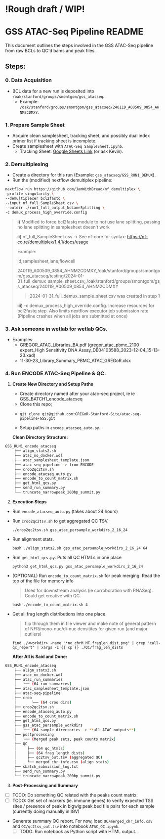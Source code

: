 # !Rough draft / WIP!

# GSS ATAC-Seq Pipeline README

This document outlines the steps involved in the GSS ATAC-Seq pipeline from raw BCLs to QC'd bams and peak files.

## Steps:

### 0. Data Acquisition

- BCL data for a new run is deposited into `/oak/stanford/groups/smontgom/gss_atacseq`.
  - Example: `/oak/stanford/groups/smontgom/gss_atacseq/240119_A00509_0854_AHNM2CDMXY`.

### 1. Prepare Sample Sheet

- Acquire clean samplesheet, tracking sheet, and possibly dual index primer list if tracking sheet is incomplete.
- Create samplesheet with `ATAC-Seq SampleSheet.ipynb`.
  - Tracking Sheet: [Google Sheets Link](https://docs.google.com/spreadsheets/d/113Iaqh3nERamkSqu-e5iAnM3s8UKfzIlcdwLMGf2jFI/edit?pli=1#gid=2065782038) (or ask Kevin).

### 2. Demultiplexing

- Create a directory for this run (Example: `gss_atacseq/GSS_RUN1_DEMUX`).
- Run the (modified) nextflow demultiplex pipeline:

```bash
nextflow run https://github.com/JamWithBread/nf_demultiplex \
-profile singularity \
--demultiplexer bcl2fastq \
--input nf_full_SampleSheet.csv \
--outdir ./run1_full_output_NoLaneSplitting \
-c demux_process_high_override.config
```

> **i)** Modified to force bcl2fastq module to not use lane splitting, passing no lane splitting in samplesheet doesn't work
> 
> **ii)** nf_full_SampleSheet.csv -> See nf-core for syntax: https://nf-co.re/demultiplex/1.4.1/docs/usage
> 
> Example:
> 
> id,samplesheet,lane,flowcell
> 
> 240119_A00509_0854_AHNM2CDMXY,/oak/stanford/groups/smontgom/gss_atacseq/testing/2024-01-31_full_demux_sample_sheet.csv,,/oak/stanford/groups/smontgom/gss_atacseq/240119_A00509_0854_AHNM2CDMXY
> 
>> 2024-01-31_full_demux_sample_sheet.csv was created in step 1
>
> **iii)** -c demux_process_high_override.config. Increase resources for bcl2fastq step. Also limits nextflow executor job submission rate (Pipeline crashes when all jobs are submitted at once)

### 3. Ask someone in wetlab for wetlab QCs.
- Examples:
	- GREGOR_ATAC_Libraries_BA.pdf (gregor_atac_pbmc_2100 expert_High Sensitivity DNA Assay_DE04103588_2023-12-04_15-13-23.xad)
	- 11-30-23_Library_Summary_PBMC_ATAC_GREGoR.xlsx  

### 4. Run ENCODE ATAC-Seq Pipeline & QC.
1. **Create New Directory and Setup Paths**
   
   - Create directory named after your atac-seq project, ie ie GSS_BATCH1_encode_atacseq
   - Clone this repo;
   - 	```
      	git clone git@github.com:GREGoR-Stanford-Site/atac-seq-pipeline-GSS.git
        ```
   - Setup paths in `encode_atacseq_auto.py`.

   **Clean Directory Structure:**
```bash
GSS_RUN1_encode_atacseq
	├── align_stats2.sh
	├── atac_no_docker.wdl 
	├── atac_samplesheet_template.json
	├── atac-seq-pipeline -> from ENCODE
	├── croo2qc2tsv.sh
	├── encode_atacseq_auto.py
	├── encode_to_count_matrix.sh
	├── get_html_qcs.py
	├── send_run_summary.py
	└── truncate_narrowpeak_200bp_summit.py
```

2. **Execution Steps**

- Run `encode_atacseq_auto.py` (takes about 24 hours)
- Run `croo2qc2tsv.sh` to get aggregated QC TSV.
  ```
  ./croo2qc2tsv.sh gss_atac_persample_workdirs_2_16_24
  ```
- Run alignment stats.
  ```
  bash ./align_stats2.sh gss_atac_persample_workdirs_2_16_24 64
  ```
- Run `get_html_qcs.py`. Puts all QC HTMLs in one place
  ```
  python3 get_html_qcs.py gss_atac_persample_workdirs_2_16_24
  ```
- (OPTIONAL) Run `encode_to_count_matrix.sh` for peak merging. Read the top of the file for memory info
  > Used for downstream analysis (ie corroboration with RNASeq). Could get creative with QC.
  ```
  bash ./encode_to_count_matrix.sh 4
  ```
- Get all frag length distributions into one place.
  > flip through them in file viewer and make note of general pattern of NFR/mono-nuc/di-nuc densitites for given run (and major outliers)
  ```
  find ./<workdir> -name "*no_chrM_MT.fraglen_dist.png" | grep "call-qc_report" | xargs -I {} cp {} ./QC/frag_len_dists
  ```
  
  **After All is Said and Done:**
```bash
GSS_RUN1_encode_atacseq
	├── align_stats2.sh
	├── atac_no_docker.wdl
	├── atac_run_summaries 
	│ 	└── (64 run summaries)
	├── atac_samplesheet_template.json
	├── atac-seq-pipeline
	├── croo 
	│       └── (64 croo dirs)
	├── croo2qc2tsv.sh
	├── encode_atacseq_auto.py
	├── encode_to_count_matrix.sh
	├── get_html_qcs.py
	├── gss_atac_persample_workdirs
	│ 	└── (64 sample directories -> **all ATAC outputs**)
	├── postprocessing
	│ 	└── (Merged peak sets, peak counts matrix)
	├── QC
	│     ├── (64 qc_htmls)
	│     ├── (64 frag length dists)
	│     ├── qc2tsv_out.tsv (aggregated QC)
	│     └── merged_chr_info.csv (align stats)
	├── sbatch_submission_log.txt 
	├── send_run_summary.py
	└── truncate_narrowpeak_200bp_summit.py
```

3. **Post-Processing and Summary**

- [ ] TODO: Do something QC related with the peaks count matrix.
- [ ] TODO: Get set of markers (ie. immune genes) to verify expected TSS sites / presence of peak in bigwig:peak.bed file pairs for each sample (currently doing manually in IGV)
- Generate summary QC report. For now, load `QC/merged_chr_info.csv` and `QC/qc2tsv_out.tsv` into notebook `ATAC_QC.ipynb`.
  - [ ] TODO: Run notebook as Python script with HTML output.
.

